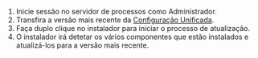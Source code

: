 1. Inicie sessão no servidor de processos como Administrador.
2. Transfira a versão mais recente da [Configuração Unificada](http://aka.ms/unifiedsetup).
3. Faça duplo clique no instalador para iniciar o processo de atualização.
4. O instalador irá detetar os vários componentes que estão instalados e atualizá-los para a versão mais recente.


<!--HONumber=Feb17_HO4-->


